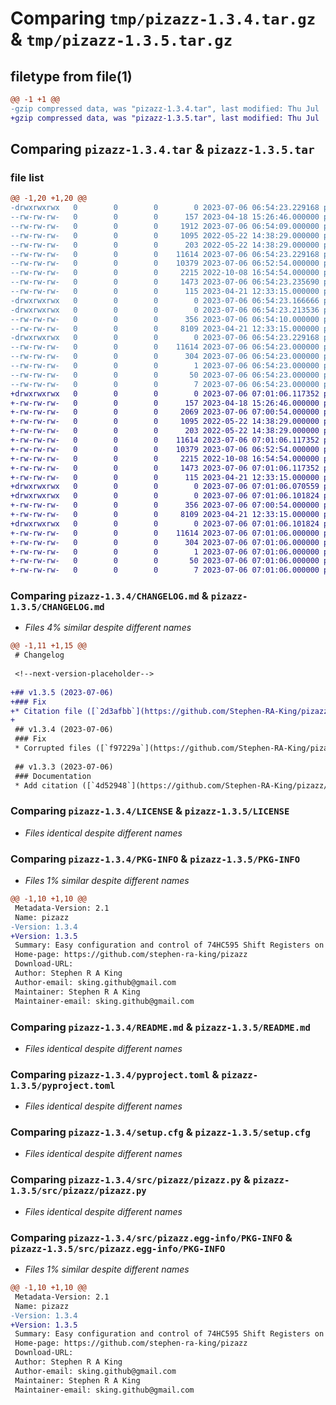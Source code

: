 # Comparing `tmp/pizazz-1.3.4.tar.gz` & `tmp/pizazz-1.3.5.tar.gz`

## filetype from file(1)

```diff
@@ -1 +1 @@
-gzip compressed data, was "pizazz-1.3.4.tar", last modified: Thu Jul  6 06:54:23 2023, max compression
+gzip compressed data, was "pizazz-1.3.5.tar", last modified: Thu Jul  6 07:01:06 2023, max compression
```

## Comparing `pizazz-1.3.4.tar` & `pizazz-1.3.5.tar`

### file list

```diff
@@ -1,20 +1,20 @@
-drwxrwxrwx   0        0        0        0 2023-07-06 06:54:23.229168 pizazz-1.3.4/
--rw-rw-rw-   0        0        0      157 2023-04-18 15:26:46.000000 pizazz-1.3.4/AUTHORS.md
--rw-rw-rw-   0        0        0     1912 2023-07-06 06:54:09.000000 pizazz-1.3.4/CHANGELOG.md
--rw-rw-rw-   0        0        0     1095 2022-05-22 14:38:29.000000 pizazz-1.3.4/LICENSE
--rw-rw-rw-   0        0        0      203 2022-05-22 14:38:29.000000 pizazz-1.3.4/MANIFEST.in
--rw-rw-rw-   0        0        0    11614 2023-07-06 06:54:23.229168 pizazz-1.3.4/PKG-INFO
--rw-rw-rw-   0        0        0    10379 2023-07-06 06:52:54.000000 pizazz-1.3.4/README.md
--rw-rw-rw-   0        0        0     2215 2022-10-08 16:54:54.000000 pizazz-1.3.4/pyproject.toml
--rw-rw-rw-   0        0        0     1473 2023-07-06 06:54:23.235690 pizazz-1.3.4/setup.cfg
--rw-rw-rw-   0        0        0      115 2023-04-21 12:33:15.000000 pizazz-1.3.4/setup.py
-drwxrwxrwx   0        0        0        0 2023-07-06 06:54:23.166666 pizazz-1.3.4/src/
-drwxrwxrwx   0        0        0        0 2023-07-06 06:54:23.213536 pizazz-1.3.4/src/pizazz/
--rw-rw-rw-   0        0        0      356 2023-07-06 06:54:10.000000 pizazz-1.3.4/src/pizazz/__init__.py
--rw-rw-rw-   0        0        0     8109 2023-04-21 12:33:15.000000 pizazz-1.3.4/src/pizazz/pizazz.py
-drwxrwxrwx   0        0        0        0 2023-07-06 06:54:23.229168 pizazz-1.3.4/src/pizazz.egg-info/
--rw-rw-rw-   0        0        0    11614 2023-07-06 06:54:23.000000 pizazz-1.3.4/src/pizazz.egg-info/PKG-INFO
--rw-rw-rw-   0        0        0      304 2023-07-06 06:54:23.000000 pizazz-1.3.4/src/pizazz.egg-info/SOURCES.txt
--rw-rw-rw-   0        0        0        1 2023-07-06 06:54:23.000000 pizazz-1.3.4/src/pizazz.egg-info/dependency_links.txt
--rw-rw-rw-   0        0        0       50 2023-07-06 06:54:23.000000 pizazz-1.3.4/src/pizazz.egg-info/entry_points.txt
--rw-rw-rw-   0        0        0        7 2023-07-06 06:54:23.000000 pizazz-1.3.4/src/pizazz.egg-info/top_level.txt
+drwxrwxrwx   0        0        0        0 2023-07-06 07:01:06.117352 pizazz-1.3.5/
+-rw-rw-rw-   0        0        0      157 2023-04-18 15:26:46.000000 pizazz-1.3.5/AUTHORS.md
+-rw-rw-rw-   0        0        0     2069 2023-07-06 07:00:54.000000 pizazz-1.3.5/CHANGELOG.md
+-rw-rw-rw-   0        0        0     1095 2022-05-22 14:38:29.000000 pizazz-1.3.5/LICENSE
+-rw-rw-rw-   0        0        0      203 2022-05-22 14:38:29.000000 pizazz-1.3.5/MANIFEST.in
+-rw-rw-rw-   0        0        0    11614 2023-07-06 07:01:06.117352 pizazz-1.3.5/PKG-INFO
+-rw-rw-rw-   0        0        0    10379 2023-07-06 06:52:54.000000 pizazz-1.3.5/README.md
+-rw-rw-rw-   0        0        0     2215 2022-10-08 16:54:54.000000 pizazz-1.3.5/pyproject.toml
+-rw-rw-rw-   0        0        0     1473 2023-07-06 07:01:06.117352 pizazz-1.3.5/setup.cfg
+-rw-rw-rw-   0        0        0      115 2023-04-21 12:33:15.000000 pizazz-1.3.5/setup.py
+drwxrwxrwx   0        0        0        0 2023-07-06 07:01:06.070559 pizazz-1.3.5/src/
+drwxrwxrwx   0        0        0        0 2023-07-06 07:01:06.101824 pizazz-1.3.5/src/pizazz/
+-rw-rw-rw-   0        0        0      356 2023-07-06 07:00:54.000000 pizazz-1.3.5/src/pizazz/__init__.py
+-rw-rw-rw-   0        0        0     8109 2023-04-21 12:33:15.000000 pizazz-1.3.5/src/pizazz/pizazz.py
+drwxrwxrwx   0        0        0        0 2023-07-06 07:01:06.101824 pizazz-1.3.5/src/pizazz.egg-info/
+-rw-rw-rw-   0        0        0    11614 2023-07-06 07:01:06.000000 pizazz-1.3.5/src/pizazz.egg-info/PKG-INFO
+-rw-rw-rw-   0        0        0      304 2023-07-06 07:01:06.000000 pizazz-1.3.5/src/pizazz.egg-info/SOURCES.txt
+-rw-rw-rw-   0        0        0        1 2023-07-06 07:01:06.000000 pizazz-1.3.5/src/pizazz.egg-info/dependency_links.txt
+-rw-rw-rw-   0        0        0       50 2023-07-06 07:01:06.000000 pizazz-1.3.5/src/pizazz.egg-info/entry_points.txt
+-rw-rw-rw-   0        0        0        7 2023-07-06 07:01:06.000000 pizazz-1.3.5/src/pizazz.egg-info/top_level.txt
```

### Comparing `pizazz-1.3.4/CHANGELOG.md` & `pizazz-1.3.5/CHANGELOG.md`

 * *Files 4% similar despite different names*

```diff
@@ -1,11 +1,15 @@
 # Changelog
 
 <!--next-version-placeholder-->
 
+## v1.3.5 (2023-07-06)
+### Fix
+* Citation file ([`2d3afbb`](https://github.com/Stephen-RA-King/pizazz/commit/2d3afbbd69f16a205206fab81144df6635bbcf7e))
+
 ## v1.3.4 (2023-07-06)
 ### Fix
 * Corrupted files ([`f97229a`](https://github.com/Stephen-RA-King/pizazz/commit/f97229ab6b1630ae4c6fdbf8fdba78bb4292553e))
 
 ## v1.3.3 (2023-07-06)
 ### Documentation
 * Add citation ([`4d52948`](https://github.com/Stephen-RA-King/pizazz/commit/4d529489fe3fbf05472390c1cedcbd05f7f5d432))
```

### Comparing `pizazz-1.3.4/LICENSE` & `pizazz-1.3.5/LICENSE`

 * *Files identical despite different names*

### Comparing `pizazz-1.3.4/PKG-INFO` & `pizazz-1.3.5/PKG-INFO`

 * *Files 1% similar despite different names*

```diff
@@ -1,10 +1,10 @@
 Metadata-Version: 2.1
 Name: pizazz
-Version: 1.3.4
+Version: 1.3.5
 Summary: Easy configuration and control of 74HC595 Shift Registers on a Raspberry Pi
 Home-page: https://github.com/stephen-ra-king/pizazz
 Download-URL: 
 Author: Stephen R A King
 Author-email: sking.github@gmail.com
 Maintainer: Stephen R A King
 Maintainer-email: sking.github@gmail.com
```

### Comparing `pizazz-1.3.4/README.md` & `pizazz-1.3.5/README.md`

 * *Files identical despite different names*

### Comparing `pizazz-1.3.4/pyproject.toml` & `pizazz-1.3.5/pyproject.toml`

 * *Files identical despite different names*

### Comparing `pizazz-1.3.4/setup.cfg` & `pizazz-1.3.5/setup.cfg`

 * *Files identical despite different names*

### Comparing `pizazz-1.3.4/src/pizazz/pizazz.py` & `pizazz-1.3.5/src/pizazz/pizazz.py`

 * *Files identical despite different names*

### Comparing `pizazz-1.3.4/src/pizazz.egg-info/PKG-INFO` & `pizazz-1.3.5/src/pizazz.egg-info/PKG-INFO`

 * *Files 1% similar despite different names*

```diff
@@ -1,10 +1,10 @@
 Metadata-Version: 2.1
 Name: pizazz
-Version: 1.3.4
+Version: 1.3.5
 Summary: Easy configuration and control of 74HC595 Shift Registers on a Raspberry Pi
 Home-page: https://github.com/stephen-ra-king/pizazz
 Download-URL: 
 Author: Stephen R A King
 Author-email: sking.github@gmail.com
 Maintainer: Stephen R A King
 Maintainer-email: sking.github@gmail.com
```

